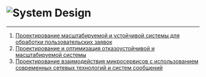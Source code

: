# ![System Design](https://otus.ru/lessons/system-design/)

---

1. [Проектирование масштабируемой и устойчивой системы для обработки пользовательских заявок](./homeworks/hw1/readme.md)
2. [Проектирование и оптимизация отказоустойчивой и масштабируемой системы](./homeworks/hw2/readme.md)
3. [Проектирование взаимодействия микросервисов с использованием современных сетевых технологий и систем сообщений](./homeworks/hw3/readme.md)